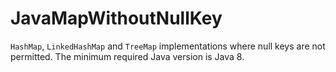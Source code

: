 # JavaMapWithoutNullKey
`HashMap`, `LinkedHashMap` and `TreeMap` implementations where null keys are not permitted. The minimum required Java version is Java 8.
